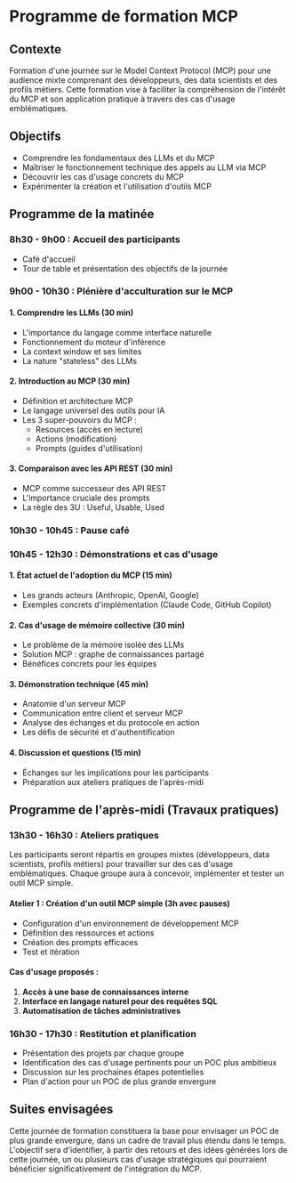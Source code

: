 # Programme de formation MCP

## Contexte

Formation d'une journée sur le Model Context Protocol (MCP) pour une audience mixte comprenant des développeurs, des data scientists et des profils métiers. Cette formation vise à faciliter la compréhension de l'intérêt du MCP et son application pratique à travers des cas d'usage emblématiques.

## Objectifs

- Comprendre les fondamentaux des LLMs et du MCP
- Maîtriser le fonctionnement technique des appels au LLM via MCP
- Découvrir les cas d'usage concrets du MCP
- Expérimenter la création et l'utilisation d'outils MCP

## Programme de la matinée

### 8h30 - 9h00 : Accueil des participants

- Café d'accueil
- Tour de table et présentation des objectifs de la journée

### 9h00 - 10h30 : Plénière d'acculturation sur le MCP

#### 1. Comprendre les LLMs (30 min)
- L'importance du langage comme interface naturelle
- Fonctionnement du moteur d'inférence
- La context window et ses limites
- La nature "stateless" des LLMs

#### 2. Introduction au MCP (30 min)
- Définition et architecture MCP
- Le langage universel des outils pour IA
- Les 3 super-pouvoirs du MCP :
  - Resources (accès en lecture)
  - Actions (modification)
  - Prompts (guides d'utilisation)

#### 3. Comparaison avec les API REST (30 min)
- MCP comme successeur des API REST
- L'importance cruciale des prompts
- La règle des 3U : Useful, Usable, Used

### 10h30 - 10h45 : Pause café

### 10h45 - 12h30 : Démonstrations et cas d'usage

#### 1. État actuel de l'adoption du MCP (15 min)
- Les grands acteurs (Anthropic, OpenAI, Google)
- Exemples concrets d'implémentation (Claude Code, GitHub Copilot)

#### 2. Cas d'usage de mémoire collective (30 min)
- Le problème de la mémoire isolée des LLMs
- Solution MCP : graphe de connaissances partagé
- Bénéfices concrets pour les équipes

#### 3. Démonstration technique (45 min)
- Anatomie d'un serveur MCP
- Communication entre client et serveur MCP
- Analyse des échanges et du protocole en action
- Les défis de sécurité et d'authentification

#### 4. Discussion et questions (15 min)
- Échanges sur les implications pour les participants
- Préparation aux ateliers pratiques de l'après-midi

## Programme de l'après-midi (Travaux pratiques)

### 13h30 - 16h30 : Ateliers pratiques

Les participants seront répartis en groupes mixtes (développeurs, data scientists, profils métiers) pour travailler sur des cas d'usage emblématiques. Chaque groupe aura à concevoir, implémenter et tester un outil MCP simple.

#### Atelier 1 : Création d'un outil MCP simple (3h avec pauses)
- Configuration d'un environnement de développement MCP
- Définition des ressources et actions
- Création des prompts efficaces
- Test et itération

#### Cas d'usage proposés :
1. **Accès à une base de connaissances interne**
2. **Interface en langage naturel pour des requêtes SQL**
3. **Automatisation de tâches administratives**

### 16h30 - 17h30 : Restitution et planification

- Présentation des projets par chaque groupe
- Identification des cas d'usage pertinents pour un POC plus ambitieux
- Discussion sur les prochaines étapes potentielles
- Plan d'action pour un POC de plus grande envergure

## Suites envisagées

Cette journée de formation constituera la base pour envisager un POC de plus grande envergure, dans un cadre de travail plus étendu dans le temps. L'objectif sera d'identifier, à partir des retours et des idées générées lors de cette journée, un ou plusieurs cas d'usage stratégiques qui pourraient bénéficier significativement de l'intégration du MCP.
